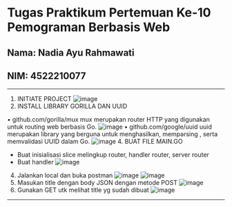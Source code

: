 # Tugas Praktikum Pertemuan Ke-10 Pemograman Berbasis Web

## Nama: Nadia Ayu Rahmawati
## NIM: 4522210077

---
1.	INITIATE PROJECT
 ![image](https://github.com/nadiayura/PraktikumPemrogramanBerbasisWeb/assets/148343033/b9f9bf5f-ef56-48ab-a835-ac744e9acb60)
2.	INSTALL LIBRARY GORILLA DAN UUID
   
   •	github.com/gorilla/mux
      mux merupakan router HTTP yang digunakan untuk routing web berbasis Go.
      ![image](https://github.com/nadiayura/PraktikumPemrogramanBerbasisWeb/assets/148343033/44dc83ec-603f-4dcb-9b86-70fc76a483e7)
   •	github.com/google/uuid
      uuid merupakan library yang berguna untuk menghasilkan, memparsing , serta memvalidasi UUID dalam Go.
  	  ![image](https://github.com/nadiayura/PraktikumPemrogramanBerbasisWeb/assets/148343033/f5e70797-2bf9-4fe4-a831-967f459b4a7a)
4.	BUAT FILE MAIN.GO
-	Buat inisialisasi slice melingkup router, handler router, server router
-	Buat handler
  ![image](https://github.com/nadiayura/PraktikumPemrogramanBerbasisWeb/assets/148343033/802ae97a-865f-4674-a05a-1ef79bb07d1f)
4.	Jalankan local dan buka postman
![image](https://github.com/nadiayura/PraktikumPemrogramanBerbasisWeb/assets/148343033/2d324d2f-da72-4a39-9cb4-c2b919b76919)
![image](https://github.com/nadiayura/PraktikumPemrogramanBerbasisWeb/assets/148343033/7c148084-30ae-4c34-b577-5f372f6ff56b)
5.	Masukan title dengan body JSON dengan metode POST
![image](https://github.com/nadiayura/PraktikumPemrogramanBerbasisWeb/assets/148343033/c399e41a-d974-4a20-9240-4136dfe55a56)
6.	Gunakan GET utk melihat title yg sudah dibuat
![image](https://github.com/nadiayura/PraktikumPemrogramanBerbasisWeb/assets/148343033/51a1a3e5-d5cc-425a-8f63-29423e5c8599)
---
